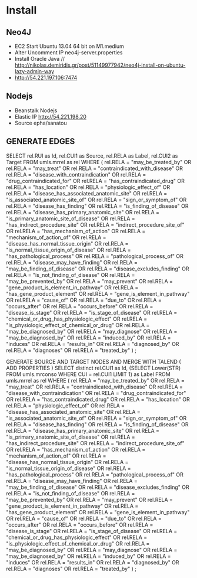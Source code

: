 Install
============

Neo4J
-----
- EC2 Start Ubuntu 13.04 64 bit on M1.medium
- Alter Uncomment IP neo4j-server.properties
- Install Oracle Java // http://nikolas.demiridis.gr/post/51149977942/neo4j-install-on-ubuntu-lazy-admin-way
- http://54.221.197.106:7474

Nodejs
------
- Beanstalk Nodejs
- Elastic IP http://54.221.198.20
- Source epha/sanatou

GENERATE EDGES
-------
SELECT 
    rel.RUI as Id,
    rel.CUI1 as Source,
    rel.RELA as Label, 
    rel.CUI2 as Target
FROM 
    umls.mrrel as rel
WHERE 
(
    rel.RELA = "may_be_treated_by" OR
    rel.RELA = "may_treat" OR
    rel.RELA = "contraindicated_with_disease" OR
    rel.RELA = "disease_with_contraindication" OR
    rel.RELA = "drug_contraindicated_for" OR
    rel.RELA = "has_contraindicated_drug" OR
    rel.RELA = "has_location" OR
    rel.RELA = "physiologic_effect_of" OR
    rel.RELA = "disease_has_associated_anatomic_site" OR
    rel.RELA = "is_associated_anatomic_site_of" OR
    rel.RELA = "sign_or_symptom_of" OR
    rel.RELA = "disease_has_finding" OR
    rel.RELA = "is_finding_of_disease" OR
    rel.RELA = "disease_has_primary_anatomic_site" OR
    rel.RELA = "is_primary_anatomic_site_of_disease" OR
    rel.RELA = "has_indirect_procedure_site" OR
    rel.RELA = "indirect_procedure_site_of" OR
    rel.RELA = "has_mechanism_of_action" OR
    rel.RELA = "mechanism_of_action_of" OR
    rel.RELA = "disease_has_normal_tissue_origin" OR
    rel.RELA = "is_normal_tissue_origin_of_disease" OR
    rel.RELA = "has_pathological_process" OR
    rel.RELA = "pathological_process_of" OR
    rel.RELA = "disease_may_have_finding" OR
    rel.RELA = "may_be_finding_of_disease" OR
    rel.RELA = "disease_excludes_finding" OR
    rel.RELA = "is_not_finding_of_disease" OR
    rel.RELA = "may_be_prevented_by" OR
    rel.RELA = "may_prevent" OR
    rel.RELA = "gene_product_is_element_in_pathway" OR
    rel.RELA = "has_gene_product_element" OR
    rel.RELA = "gene_is_element_in_pathway" OR
    rel.RELA = "cause_of" OR
    rel.RELA = "due_to" OR
    rel.RELA = "occurs_after" OR
    rel.RELA = "occurs_before" OR
    rel.RELA = "disease_is_stage" OR
    rel.RELA = "is_stage_of_disease" OR
    rel.RELA = "chemical_or_drug_has_physiologic_effect" OR
    rel.RELA = "is_physiologic_effect_of_chemical_or_drug" OR
    rel.RELA = "may_be_diagnosed_by" OR
    rel.RELA = "may_diagnose" OR
    rel.RELA = "may_be_diagnosed_by" OR
    rel.RELA = "induced_by" OR
    rel.RELA = "induces" OR
    rel.RELA = "results_in" OR
    rel.RELA = "diagnosed_by" OR
    rel.RELA = "diagnoses" OR
    rel.RELA = "treated_by"
)
;

GENERATE SOURCE AND TARGET NODES AND MERGE WITH TALEND ( ADD PROPERTIES )
SELECT 
    distinct rel.CUI1 as Id,
    (SELECT Lower(STR) FROM umls.mrconso WHERE CUI = rel.CUI1 LIMIT 1) as Label
FROM 
    umls.mrrel as rel
WHERE 
(
    rel.RELA = "may_be_treated_by" OR
    rel.RELA = "may_treat" OR
    rel.RELA = "contraindicated_with_disease" OR
    rel.RELA = "disease_with_contraindication" OR
    rel.RELA = "drug_contraindicated_for" OR
    rel.RELA = "has_contraindicated_drug" OR
    rel.RELA = "has_location" OR
    rel.RELA = "physiologic_effect_of" OR
    rel.RELA = "disease_has_associated_anatomic_site" OR
    rel.RELA = "is_associated_anatomic_site_of" OR
    rel.RELA = "sign_or_symptom_of" OR
    rel.RELA = "disease_has_finding" OR
    rel.RELA = "is_finding_of_disease" OR
    rel.RELA = "disease_has_primary_anatomic_site" OR
    rel.RELA = "is_primary_anatomic_site_of_disease" OR
    rel.RELA = "has_indirect_procedure_site" OR
    rel.RELA = "indirect_procedure_site_of" OR
    rel.RELA = "has_mechanism_of_action" OR
    rel.RELA = "mechanism_of_action_of" OR
    rel.RELA = "disease_has_normal_tissue_origin" OR
    rel.RELA = "is_normal_tissue_origin_of_disease" OR
    rel.RELA = "has_pathological_process" OR
    rel.RELA = "pathological_process_of" OR
    rel.RELA = "disease_may_have_finding" OR
    rel.RELA = "may_be_finding_of_disease" OR
    rel.RELA = "disease_excludes_finding" OR
    rel.RELA = "is_not_finding_of_disease" OR
    rel.RELA = "may_be_prevented_by" OR
    rel.RELA = "may_prevent" OR
    rel.RELA = "gene_product_is_element_in_pathway" OR
    rel.RELA = "has_gene_product_element" OR
    rel.RELA = "gene_is_element_in_pathway" OR
    rel.RELA = "cause_of" OR
    rel.RELA = "due_to" OR
    rel.RELA = "occurs_after" OR
    rel.RELA = "occurs_before" OR
    rel.RELA = "disease_is_stage" OR
    rel.RELA = "is_stage_of_disease" OR
    rel.RELA = "chemical_or_drug_has_physiologic_effect" OR
    rel.RELA = "is_physiologic_effect_of_chemical_or_drug" OR
    rel.RELA = "may_be_diagnosed_by" OR
    rel.RELA = "may_diagnose" OR
    rel.RELA = "may_be_diagnosed_by" OR
    rel.RELA = "induced_by" OR
    rel.RELA = "induces" OR
    rel.RELA = "results_in" OR
    rel.RELA = "diagnosed_by" OR
    rel.RELA = "diagnoses" OR
    rel.RELA = "treated_by"
)
;
